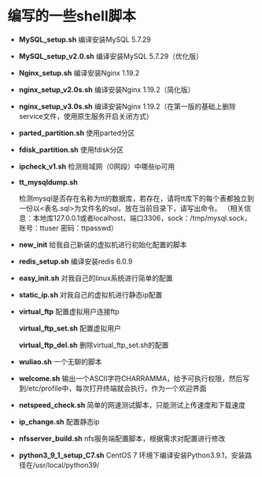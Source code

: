 # 编写的一些shell脚本
- **MySQL_setup.sh**  编译安装MySQL 5.7.29

- **MySQL_setup_v2.0.sh**  编译安装MySQL 5.7.29（优化版）

- **Nginx_setup.sh**  编译安装Nginx 1.19.2

- **nginx_setup_v2.0s.sh**  编译安装Nginx 1.19.2（简化版）

- **nginx_setup_v3.0s.sh**  编译安装Nginx 1.19.2（在第一版的基础上删除service文件，使用原生服务开启关闭方式）

- **parted_partition.sh**  使用parted分区

- **fdisk_partition.sh**  使用fdisk分区

- **ipcheck_v1.sh** 检测局域网（0网段）中哪些ip可用

- **tt_mysqldump.sh**

    检测mysql是否存在名称为tt的数据库，若存在，请将tt库下的每个表都独立到一份以<表名.sql>为文件名的sql，放在当前目录下，请写出命令。
    （相关信息：本地库127.0.0.1或者localhost，端口3306，sock：/tmp/mysql.sock，账号：ttuser 密码：ttpasswd）

- **new_init** 给我自己新装的虚拟机进行初始化配置的脚本

- **redis_setup.sh** 编译安装redis 6.0.9

- **easy_init.sh** 对我自己的linux系统进行简单的配置

- **static_ip.sh** 对我自己的虚拟机进行静态ip配置

- **virtual_ftp** 配置虚拟用户连接ftp

    **virtual_ftp_set.sh** 配置虚拟用户

    **virtual_ftp_del.sh** 删除virtual_ftp_set.sh的配置

- **wuliao.sh** 一个无聊的脚本

- **welcome.sh** 输出一个ASCII字符CHARRAMMA，给予可执行权限，然后写到/etc/profile中，每次打开终端就会执行，作为一个欢迎界面

- **netspeed_check.sh** 简单的网速测试脚本，只能测试上传速度和下载速度

- **ip_change.sh** 配置静态ip

- **nfsserver_build.sh** nfs服务端配置脚本，根据需求对配置进行修改

- **python3_9_1_setup_C7.sh** CentOS 7 环境下编译安装Python3.9.1，安装路径在/usr/local/python39/

